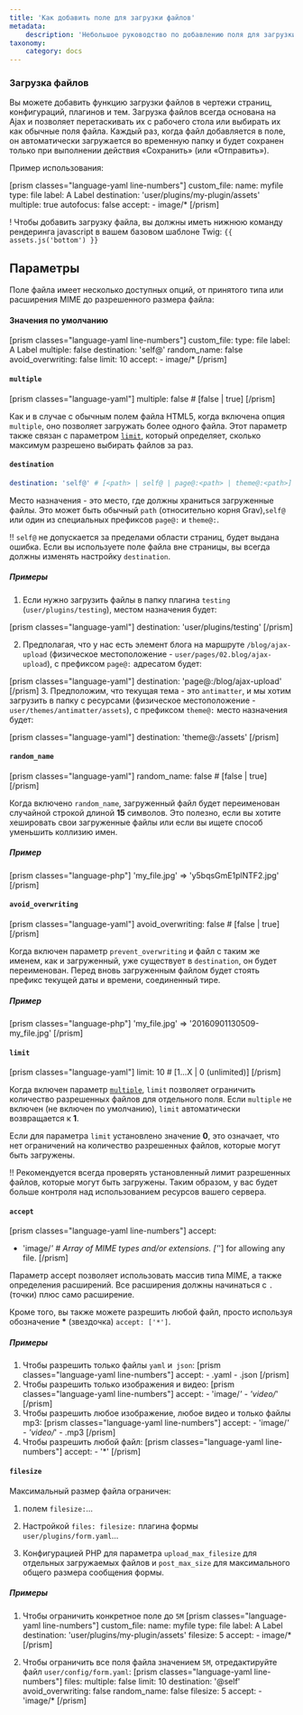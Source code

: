 ```yaml
---
title: 'Как добавить поле для загрузки файлов'
metadata:
    description: 'Небольшое руководство по добавлению поля для загрузки файлов в Grav CMS.'
taxonomy:
    category: docs
---
```


### Загрузка файлов

Вы можете добавить функцию загрузки файлов в чертежи страниц, конфигураций, плагинов и тем. Загрузка файлов всегда основана на Ajax и позволяет перетаскивать их с рабочего стола или выбирать их как обычные поля файла. Каждый раз, когда файл добавляется в поле, он автоматически загружается во временную папку и будет сохранен только при выполнении действия «Сохранить» (или «Отправить»).

Пример использования:

[prism classes="language-yaml line-numbers"]
custom_file:
  name: myfile
  type: file
  label: A Label
  destination: 'user/plugins/my-plugin/assets'
  multiple: true
  autofocus: false
  accept:
    - image/*
[/prism]

! Чтобы добавить загрузку файла, вы должны иметь нижнюю команду рендеринга javascript в вашем базовом шаблоне Twig: `{{ assets.js('bottom') }}`

## Параметры

Поле файла имеет несколько доступных опций, от принятого типа или расширения MIME до разрешенного размера файла:

#### Значения по умолчанию

[prism classes="language-yaml line-numbers"]
custom_file:
  type: file
  label: A Label
  multiple: false
  destination: 'self@'
  random_name: false
  avoid_overwriting: false
  limit: 10
  accept:
    - image/*
[/prism]

#### `multiple`

[prism classes="language-yaml"]
multiple: false # [false | true]
[/prism]

Как и в случае с обычным полем файла HTML5, когда включена опция `multiple`, оно позволяет загружать более одного файла. Этот параметр также связан с параметром [`limit`](#limit), который определяет, сколько максимум разрешено выбирать файлов за раз.

#### `destination`

``` yaml
destination: 'self@' # [<path> | self@ | page@:<path> | theme@:<path>]
```

Место назначения - это место, где должны храниться загруженные файлы. Это может быть обычный `path` (относительно корня Grav),`self@` или один из специальных префиксов `page@:` и `theme@:`.

!! `self@` не допускается за пределами области страниц, будет выдана ошибка. Если вы используете поле файла вне страницы, вы всегда должны изменять настройку `destination`.

##### Примеры

1. Если нужно загрузить файлы в папку плагина `testing` (`user/plugins/testing`), местом назначения будет:

  [prism classes="language-yaml"]
  destination: 'user/plugins/testing'
  [/prism]

2. Предполагая, что у нас есть элемент блога на маршруте `/blog/ajax-upload` (физическое местоположение - `user/pages/02.blog/ajax-upload`), с префиксом `page@:` адресатом будет:

  [prism classes="language-yaml"]
  destination: 'page@:/blog/ajax-upload'
  [/prism]
3. Предположим, что текущая тема - это `antimatter`, и мы хотим загрузить в папку с ресурсами (физическое местоположение - `user/themes/antimatter/assets`), с префиксом `theme@:` место назначения будет:

   [prism classes="language-yaml"]
   destination: 'theme@:/assets'
   [/prism]

#### `random_name`

[prism classes="language-yaml"]
random_name: false # [false | true]
[/prism]

Когда включено `random_name`, загруженный файл будет переименован случайной строкой длиной **15** символов. Это полезно, если вы хотите хешировать свои загруженные файлы или если вы ищете способ уменьшить коллизию имен.

##### Пример
[prism classes="language-php"]
'my_file.jpg' => 'y5bqsGmE1plNTF2.jpg'
[/prism]

#### `avoid_overwriting`

[prism classes="language-yaml"]
avoid_overwriting: false # [false | true]
[/prism]

Когда включен параметр `prevent_overwriting` и файл с таким же именем, как и загруженный, уже существует в `destination`, он будет переименован. Перед вновь загруженным файлом будет стоять префикс текущей даты и времени, соединенный тире.

##### Пример
[prism classes="language-php"]
'my_file.jpg' => '20160901130509-my_file.jpg'
[/prism]

#### `limit`

[prism classes="language-yaml"]
limit: 10 # [1...X | 0 (unlimited)]
[/prism]

Когда включен параметр [`multiple`](#multiple), `limit` позволяет ограничить количество разрешенных файлов для отдельного поля. Если `multiple` не включен (не включен по умолчанию), `limit` автоматически возвращается к **1**.

Если для параметра `limit` установлено значение **0**, это означает, что нет ограничений на количество разрешенных файлов, которые могут быть загружены.

!! Рекомендуется всегда проверять установленный лимит разрешенных файлов, которые могут быть загружены. Таким образом, у вас будет больше контроля над использованием ресурсов вашего сервера.

#### `accept`

[prism classes="language-yaml line-numbers"]
accept:
  - 'image/*' # Array of MIME types and/or extensions. ['*'] for allowing any file.
[/prism]

Параметр accept позволяет использовать массив типа MIME, а также определения расширений. Все расширения должны начинаться с `.` (точки) плюс само расширение.

Кроме того, вы также можете разрешить любой файл, просто используя обозначение __*__ (звездочка) `accept: ['*']`.

##### Примеры

1. Чтобы разрешить только файлы `yaml` и` json`:
   [prism classes="language-yaml line-numbers"]
     accept:
       - .yaml
       - .json
   [/prism]
2. Чтобы разрешить только изображения и видео:
   [prism classes="language-yaml line-numbers"]
     accept:
       - 'image/*'
       - 'video/*'
   [/prism]
3. Чтобы разрешить любое изображение, любое видео и только файлы mp3:
   [prism classes="language-yaml line-numbers"]
     accept:
       - 'image/*'
       - 'video/*'
       - .mp3
   [/prism]
4. Чтобы разрешить любой файл:
   [prism classes="language-yaml line-numbers"]
     accept:
       - '*'
   [/prism]

#### `filesize`

Максимальный размер файла ограничен:

1. полем `filesize:`...

2. Настройкой `files: filesize:` плагина формы `user/plugins/form.yaml`...

3. Конфигурацией PHP для параметра `upload_max_filesize` для отдельных загружаемых файлов и `post_max_size` для максимального общего размера сообщения формы.

##### Примеры

1. Чтобы ограничить конкретное поле до `5M`
   [prism classes="language-yaml line-numbers"]
   custom_file:
     name: myfile
     type: file
     label: A Label
     destination: 'user/plugins/my-plugin/assets'
     filesize: 5
     accept:
       - image/*
   [/prism]

2. Чтобы ограничить все поля файла значением `5M`, отредактируйте файл `user/config/form.yaml`:
   [prism classes="language-yaml line-numbers"]
   files:
     multiple: false
     limit: 10
     destination: '@self'
     avoid_overwriting: false
     random_name: false
     filesize: 5
     accept:
       - 'image/*
   [/prism]
